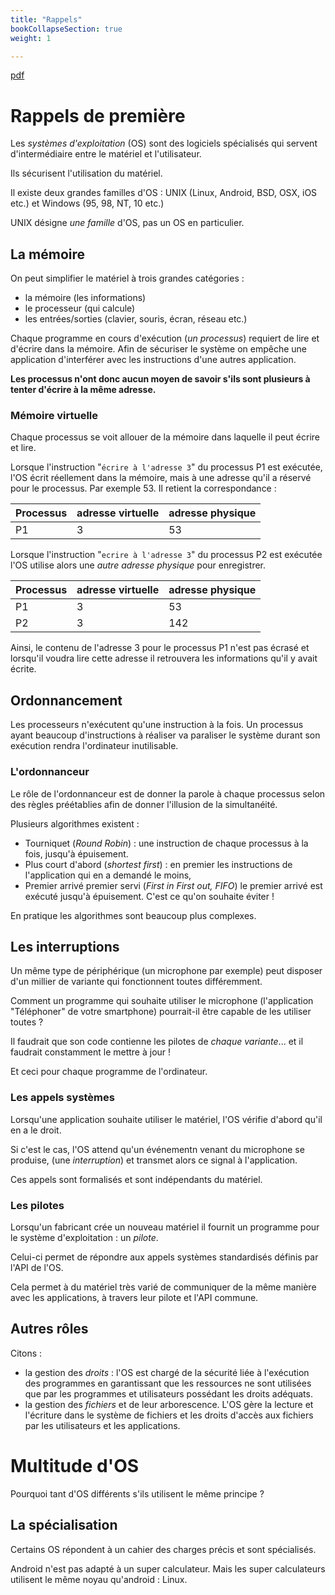 ```yaml
---
title: "Rappels"
bookCollapseSection: true
weight: 1

---
```


[pdf](./1_os_intro.pdf)

# Rappels de première

Les _systèmes d'exploitation_ (OS) sont des logiciels spécialisés qui servent
d'intermédiaire entre le matériel et l'utilisateur.

Ils sécurisent l'utilisation du matériel. 

Il existe deux grandes familles d'OS : UNIX (Linux, Android, BSD, OSX, iOS etc.)
et Windows (95, 98, NT, 10 etc.)

UNIX désigne _une famille_ d'OS, pas un OS en particulier.

## La mémoire

On peut simplifier le matériel à trois grandes catégories :

* la mémoire (les informations)
* le processeur (qui calcule)
* les entrées/sorties (clavier, souris, écran, réseau etc.)

Chaque programme en cours d'exécution (_un processus_) requiert de lire et
d'écrire dans la mémoire. Afin de sécuriser le système on empêche une application
d'interférer avec les instructions d'une autres application.

**Les processus n'ont donc aucun moyen de savoir s'ils sont plusieurs à tenter
d'écrire à la même adresse.**


### Mémoire virtuelle

Chaque processus se voit allouer de la mémoire dans laquelle il peut écrire
et lire.

Lorsque l'instruction "`écrire à l'adresse 3`" du processus P1 est exécutée,
l'OS écrit réellement dans la mémoire, mais à une adresse qu'il a réservé pour
le processus. Par exemple 53. Il retient la correspondance :

| Processus | adresse virtuelle | adresse physique |
|-----------|-------------------|------------------|
| P1        | 3                 | 53               |

Lorsque l'instruction "`ecrire à l'adresse 3`" du processus P2 est exécutée
l'OS utilise alors une _autre adresse physique_ pour enregistrer.


| Processus | adresse virtuelle | adresse physique |
|-----------|-------------------|------------------|
| P1        | 3                 | 53               |
| P2        | 3                 | 142              |

Ainsi, le contenu de l'adresse 3 pour le processus P1 n'est pas écrasé et
lorsqu'il voudra lire cette adresse il retrouvera les informations qu'il y
avait écrite.

## Ordonnancement

Les processeurs n'exécutent qu'une instruction à la fois.
Un processus ayant beaucoup d'instructions à réaliser va paraliser le système
durant son exécution rendra l'ordinateur inutilisable.

### L'ordonnanceur

Le rôle de l'ordonnanceur est de donner la parole à chaque processus selon
des règles préétablies afin de donner l'illusion de la simultanéité.

Plusieurs algorithmes existent :

* Tourniquet (_Round Robin_) : une instruction de chaque processus à la fois, 
  jusqu'à épuisement.
* Plus court d'abord (_shortest first_) : en premier les instructions de
  l'application qui en a demandé le moins,
* Premier arrivé premier servi (_First in First out, FIFO_) le premier arrivé
  est exécuté jusqu'à épuisement. C'est ce qu'on souhaite éviter !

En pratique les algorithmes sont beaucoup plus complexes.

## Les interruptions

Un même type de périphérique (un microphone par exemple) peut disposer d'un
millier de variante qui fonctionnent toutes différemment.

Comment un programme qui souhaite utiliser le microphone (l'application "Téléphoner"
de votre smartphone) pourrait-il être capable de les utiliser toutes ?

Il faudrait que son code contienne les pilotes de _chaque variante_... et il
faudrait constamment le mettre à jour !

Et ceci pour chaque programme de l'ordinateur.

### Les appels systèmes

Lorsqu'une application souhaite utiliser le matériel, l'OS vérifie d'abord
qu'il en a le droit.

Si c'est le cas, l'OS attend qu'un événementn venant du microphone se produise,
(une _interruption_) et transmet alors ce signal à l'application.

Ces appels sont formalisés et sont indépendants du matériel.

### Les pilotes

Lorsqu'un fabricant crée un nouveau matériel il fournit un programme pour le
système d'exploitation : un _pilote_.

Celui-ci permet de répondre aux appels systèmes standardisés définis par l'API
de l'OS.

Cela permet à du matériel très varié de communiquer de la même manière avec les 
applications, à travers leur pilote et l'API commune.

## Autres rôles

Citons :

* la gestion des _droits_ : l'OS est chargé de la sécurité liée à l'exécution
  des programmes en garantissant que les ressources ne sont utilisées que par
  les programmes et utilisateurs possédant les droits adéquats.
* la gestion des _fichiers_ et de leur arborescence. L'OS gère la lecture
  et l'écriture dans le système de fichiers et les droits d'accès aux fichiers
  par les utilisateurs et les applications.


# Multitude d'OS

Pourquoi tant d'OS différents s'ils utilisent le même principe ?

## La spécialisation

Certains OS répondent à un cahier des charges précis et sont spécialisés.

Android n'est pas adapté à un super calculateur. Mais les super calculateurs
utilisent le même noyau qu'android : Linux.

